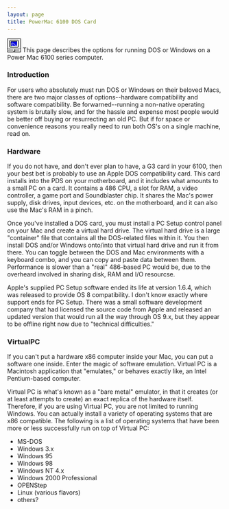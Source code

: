 ```yaml
---
layout: page
title: PowerMac 6100 DOS Card
---
```


![Logo](/mac/powermac6100/img/12dos.gif) This page describes the options for running DOS or Windows on a Power Mac 6100 series computer.

### Introduction

For users who absolutely must run DOS or Windows on their beloved Macs, there are two major classes of options--hardware compatibility and software compatibility. Be forwarned--running a non-native operating system is brutally slow, and for the hassle and expense most people would be better off buying or resurrecting an old PC. But if for space or convenience reasons you really need to run both OS's on a single machine, read on.

### Hardware

If you do not have, and don't ever plan to have, a G3 card in your 6100, then your best bet is probably to use an Apple DOS compatibility card. This card installs into the PDS on your motherboard, and it includes what amounts to a small PC on a card. It contains a 486 CPU, a slot for RAM, a video controller, a game port and Soundblaster chip. It shares the Mac's power supply, disk drives, input devices, etc. on the motherboard, and it can also use the Mac's RAM in a pinch.

Once you've installed a DOS card, you must install a PC Setup control panel on your Mac and create a virtual hard drive. The virtual hard drive is a large "container" file that contains all the DOS-related files within it. You then install DOS and/or Windows onto/into that virtual hard drive and run it from there. You can toggle between the DOS and Mac environments with a keyboard combo, and you can copy and paste data between them. Performance is slower than a "real" 486-based PC would be, due to the overheard involved in sharing disk, RAM and I/O resourcse.

Apple's supplied PC Setup software ended its life at version 1.6.4, which was released to provide OS 8 compatibility. I don't know exactly where support ends for PC Setup. There was a small software development company that had licensed the source code from Apple and released an updated version that would run all the way through OS 9.x, but they appear to be offline right now due to "technical difficulties."

### VirtualPC

If you can't put a hardware x86 computer inside your Mac, you can put a software one inside. Enter the magic of software emulation. Virtual PC is a Macintosh application that "emulates," or behaves exactly like, an Intel Pentium-based computer.

Virtual PC is what's known as a "bare metal" emulator, in that it creates (or at least attempts to create) an exact replica of the hardware itself. Therefore, if you are using Virtual PC, you are not limited to running Windows. You can actually install a variety of operating systems that are x86 compatible. The following is a list of operating systems that have been more or less successfully run on top of Virtual PC:

* MS-DOS
* Windows 3.x
* Windows 95
* Windows 98
* Windows NT 4.x
* Windows 2000 Professional
* OPENStep
* Linux (various flavors)
* others? 

